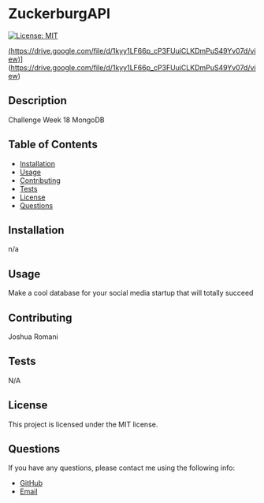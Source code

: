 # ZuckerburgAPI

[![License: MIT](https://img.shields.io/badge/License-MIT-yellow.svg)](https://opensource.org/licenses/MIT)

[(https://drive.google.com/file/d/1kyy1LF66p_cP3FUuiCLKDmPuS49Yv07d/view)](https://drive.google.com/file/d/1kyy1LF66p_cP3FUuiCLKDmPuS49Yv07d/view)](https://drive.google.com/file/d/1kyy1LF66p_cP3FUuiCLKDmPuS49Yv07d/view)


## Description

Challenge Week 18 MongoDB

## Table of Contents

- [Installation](#installation)
- [Usage](#usage)
- [Contributing](#contributing)
- [Tests](#tests)
- [License](#license)
- [Questions](#questions)

## Installation

n/a

## Usage

Make a cool database for your social media startup that will totally succeed 

## Contributing

Joshua Romani

## Tests

N/A

## License

This project is licensed under the MIT license.

## Questions

If you have any questions, please contact me using the following info:

- [GitHub](https://github.com/DongleJosh)
- [Email](JoshuaJamesRomani@gmail.com)


